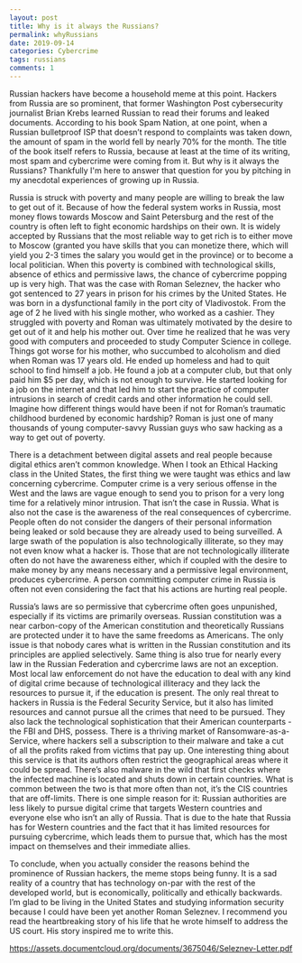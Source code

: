 ```yaml
---
layout: post
title: Why is it always the Russians?
permalink: whyRussians
date: 2019-09-14
categories: Cybercrime
tags: russians
comments: 1
--- 
```

Russian hackers have become a household meme at this point. Hackers from Russia are so prominent, that former Washington Post cybersecurity journalist Brian Krebs learned Russian to read their forums and leaked documents. According to his book Spam Nation, at one point, when a Russian bulletproof ISP that doesn’t respond to complaints was taken down, the amount of spam in the world fell by nearly 70% for the month. The title of the book itself refers to Russia, because at least at the time of its writing, most spam and cybercrime were coming from it. But why is it always the Russians? Thankfully I'm here to answer that question for you by pitching in my anecdotal experiences of growing up in Russia.

Russia is struck with poverty and many people are willing to break the law to get out of it. Because of how the federal system works in Russia, most money flows towards Moscow and Saint Petersburg and the rest of the country is often left to fight economic hardships on their own. It is widely accepted by Russians that the most reliable way to get rich is to either move to Moscow (granted you have skills that you can monetize there, which will yield you 2-3 times the salary you would get in the province) or to become a local politician. When this poverty is combined with technological skills, absence of ethics and permissive laws, the chance of cybercrime popping up is very high. That was the case with Roman Seleznev, the hacker who got sentenced to 27 years in prison for his crimes by the United States. He was born in a dysfunctional family in the port city of Vladivostok. From the age of 2 he lived with his single mother, who worked as a cashier. They struggled with poverty and Roman was ultimately motivated by the desire to get out of it and help his mother out. Over time he realized that he was very good with computers and proceeded to study Computer Science in college. Things got worse for his mother, who succumbed to alcoholism and died when Roman was 17 years old. He ended up homeless and had to quit school to find himself a job. He found a job at a computer club, but that only paid him $5 per day, which is not enough to survive. He started looking for a job on the internet and that led him to start the practice of computer intrusions in search of credit cards and other information he could sell. Imagine how different things would have been if not for Roman’s traumatic childhood burdened by economic hardship? Roman is just one of many thousands of young computer-savvy Russian guys who saw hacking as a way to get out of poverty.

There is a detachment between digital assets and real people because digital ethics aren’t common knowledge. When I took an Ethical Hacking class in the United States, the first thing we were taught was ethics and law concerning cybercrime. Computer crime is a very serious offense in the West and the laws are vague enough to send you to prison for a very long time for a relatively minor intrusion. That isn’t the case in Russia. What is also not the case is the awareness of the real consequences of cybercrime. People often do not consider the dangers of their personal information being leaked or sold because they are already used to being surveilled. A large swath of the population is also technologically illiterate, so they may not even know what a hacker is. Those that are not technologically illiterate often do not have the awareness either, which if coupled with the desire to make money by any means necessary and a permissive legal environment, produces cybercrime. A person committing computer crime in Russia is often not even considering the fact that his actions are hurting real people.

Russia’s laws are so permissive that cybercrime often goes unpunished, especially if its victims are primarily overseas. Russian constitution was a near carbon-copy of the American constitution and theoretically Russians are protected under it to have the same freedoms as Americans. The only issue is that nobody cares what is written in the Russian constitution and its principles are applied selectively. Same thing is also true for nearly every law in the Russian Federation and cybercrime laws are not an exception. Most local law enforcement do not have the education to deal with any kind of digital crime because of technological illiteracy and they lack the resources to pursue it, if the education is present. The only real threat to hackers in Russia is the Federal Security Service, but it also has limited resources and cannot pursue all the crimes that need to be pursued. They also lack the technological sophistication that their American counterparts - the FBI and DHS, possess. There is a thriving market of Ransomware-as-a-Service, where hackers sell a subscription to their malware and take a cut of all the profits raked from victims that pay up. One interesting thing about this service is that its authors often restrict the geographical areas where it could be spread. There’s also malware in the wild that first checks where the infected machine is located and shuts down in certain countries. What is common between the two is that more often than not, it’s the CIS countries that are off-limits. There is one simple reason for it: Russian authorities are less likely to pursue digital crime that targets Western countries and everyone else who isn’t an ally of Russia. That is due to the hate that Russia has for Western countries and the fact that it has limited resources for pursuing cybercrime, which leads them to pursue that, which has the most impact on themselves and their immediate allies.

To conclude, when you actually consider the reasons behind the prominence of Russian hackers, the meme stops being funny. It is a sad reality of a country that has technology on-par with the rest of the developed world, but is economically, politically and ethically backwards. I’m glad to be living in the United States and studying information security because I could have been yet another Roman Seleznev. I recommend you read the heartbreaking story of his life that he wrote himself to address the US court. His story inspired me to write this.

https://assets.documentcloud.org/documents/3675046/Seleznev-Letter.pdf
